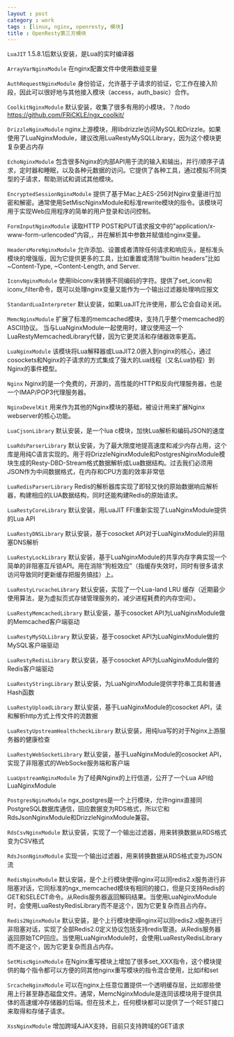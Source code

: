```yaml
---
layout : post
category : work
tags : [linux, nginx, openresty, 模块]
title : OpenResty第三方模块
---
```


`LuaJIT` 1.5.8.1后默认安装，是Lua的实时编译器

`ArrayVarNginxModule` 在nginx配置文件中使用数组变量

`AuthRequestNginxModule` 身份验证，允许基于子请求的验证，它工作在接入阶段，因此可以很好地与其他接入模块（access，auth_basic）合作。

`CoolkitNginxModule` 默认安装，收集了很多有用的小模块，？/todo https://github.com/FRiCKLE/ngx_coolkit/

`DrizzleNginxModule` nginx上游模块，用libdrizzle访问MySQL和Drizzle。如果使用了LuaNginxModule，建议改用LuaRestyMySQLLibrary，因为这个模块更复杂更占内存

`EchoNginxModule` 包含很多Nginx的内部API用于流的输入和输出，并行/顺序子请求，定时器和睡眠，以及各种元数据的访问。它提供了各种工具，通过模拟不同类型的子请求，帮助测试和调试其他模块。


`EncryptedSessionNginxModule` 提供了基于Mac上AES-256对Nginx变量进行加密和解密。通常使用SetMiscNginxModule和标准rewrite模块的指令。该模块可用于实现Web应用程序的简单的用户登录和访问控制。


`FormInputNginxModule` 读取HTTP POST和PUT请求报文中的"application/x-www-form-urlencoded"内容,，并在解析其中参数并赋值给nginx变量。


`HeadersMoreNginxModule` 允许添加、设置或者清除任何请求和响应头，是标准头模块的增强版，因为它提供更多的工具，比如重置或清除“builtin headers”比如~Content-Type, ~Content-Length, and Server.


`IconvNginxModule` 使用libiconv来转换不同编码的字符。提供了set_iconv和iconv_filter命令，既可以处理nginx变量又能作为一个输出过滤器处理响应报文


`StandardLuaInterpreter` 默认安装，如果LuaJIT允许使用，那么它会自动关闭。


`MemcNginxModule` 扩展了标准的memcached模块，支持几乎整个memcached的ASCII协议。 当与LuaNginxModule一起使用时，建议使用这一个LuaRestyMemcachedLibrary代替，因为它更灵活和存储器效率更高。


`LuaNginxModule` 该模块将Lua解释器或LuaJIT2.0嵌入到nginx的核心，通过cosockets和Nginx的子请求的方式集成了强大的Lua线程（又名Lua协程）到Nginx的事件模型。


`Nginx` Nginx的是一个免费的，开源的，高性能的HTTP和反向代理服务器，也是一个IMAP/POP3代理服务器。


`NginxDevelKit` 用来作为其他的Nginx模块的基础，被设计用来扩展Nginx webserver的核心功能。


`LuaCjsonLibrary` 默认安装，是一个lua c模块，加快Lua解析和编码JSON的速度


`LuaRdsParserLibrary` 默认安装，为了最大限度地提高速度和减少内存占用，这个库是用纯C语言实现的。用于将DrizzleNginxModule和PostgresNginxModule模块生成的Resty-DBD-Stream格式数据解析成Lua数据结构。过去我们必须用JSON作为中间数据格式，在内存和CPU方面的效率非常低


`LuaRedisParserLibrary` Redis的解析器库实现了即轻又快的原始数据响应解析器，构建相应的LUA数据结构，同时还能构建Redis的原始请求。


`LuaRestyCoreLibrary` 默认安装，用LuaJIT FFI重新实现了LuaNginxModule提供的Lua API


`LuaRestyDNSLibrary` 默认安装，基于cosocket API对于LuaNginxModule的非阻塞DNS解析


`LuaRestyLockLibrary` 默认安装，基于LuaNginxModule的共享内存字典实现一个简单的非阻塞互斥锁API。用在消除“狗桩效应”（指缓存失效时，同时有很多请求访问导致同时更新缓存把服务搞挂）上。


`LuaRestyLrucacheLibrary` 默认安装，实现了一个Lua-land LRU 缓存（近期最少使用算法，是为虚拟页式存储管理服务的，减少进程耗费的内存空间）。


`LuaRestyMemcachedLibrary` 默认安装，基于cosocket API为LuaNginxModule做的Memcached客户端驱动


`LuaRestyMySQLLibrary` 默认安装，基于cosocket API为LuaNginxModule做的MySQL客户端驱动


`LuaRestyRedisLibrary` 默认安装，基于cosocket API为LuaNginxModule做的Redis客户端驱动


`LuaRestyStringLibrary` 默认安装，为LuaNginxModule提供字符串工具和普通Hash函数


`LuaRestyUploadLibrary` 默认安装，基于LuaNginxModule的cosocket API，读和解析http方式上传文件的流数据


`LuaRestyUpstreamHealthcheckLibrary` 默认安装，用纯lua写的对于Nginx上游服务器的健康检查


`LuaRestyWebSocketLibrary` 默认安装，基于LuaNginxModule的cosocket API，实现了非阻塞式的WebSocke服务端和客户端


`LuaUpstreamNginxModule` 为了经典Nginx的上行信道，公开了一个Lua API给LuaNginxModule


`PostgresNginxModule` ngx_postgres是一个上行模块，允许nginx直接同PostgreSQL数据库通信，回应数据变为RDS格式，所以它和RdsJsonNginxModule和DrizzleNginxModule兼容。


`RdsCsvNginxModule` 默认安装，实现了一个输出过滤器，用来转换数据从RDS格式变为CSV格式


`RdsJsonNginxModule` 实现一个输出过滤器，用来转换数据从RDS格式变为JSON流


`RedisNginxModule` 默认安装，是个上行模块使得nginx可以同redis2.x服务进行非阻塞对话，它同标准的ngx_memcached模块有相同的接口，但是只支持Redis的GET和SELECT命令。从Redis服务器返回解码结果。当使用LuaNginxModule时，会使用LuaRestyRedisLibrary而不是这个，因为它更复杂而且占内存。


`Redis2NginxModule` 默认安装，是个上行模块使得nginx可以同redis2.x服务进行非阻塞对话，实现了全部Redis2.0定义协议包括支持redis管道。从Redis服务器返回原始TCP回应。当使用LuaNginxModule时，会使用LuaRestyRedisLibrary而不是这个，因为它更复杂而且占内存。


`SetMiscNginxModule` 在Nginx重写模块上增加了很多set_XXX指令，这个模块提供的每个指令都可以方便的同其他nginx重写模块的指令混合使用，比如if和set


`SrcacheNginxModule` 可以在nginx上任意位置提供一个透明缓存层，比如那些使用上行甚至静态磁盘文件。通常，MemcNginxModule是连同该模块用于提供具体的高速缓冲存储器的后端。但在技术上，任何模块都可以提供了一个REST接口来取得和存储子请求。


`XssNginxModule` 增加跨域AJAX支持，目前只支持跨域的GET请求
